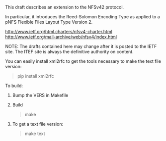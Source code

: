 This draft describes an extension to the NFSv42 protocol.

In particular, it introduces the Reed-Solomon Encoding Type
as applied to a pNFS Flexible Files Layout Type Version 2.

http://www.ietf.org/html.charters/nfsv4-charter.html
http://www.ietf.org/mail-archive/web/nfsv4/index.html

NOTE: The drafts contained here may change after it is
posted to the IETF site. The ITEF site is always the
definitive authority on content.

You can easily install xml2rfc to get the tools
necessary to make the text file version:

   > pip install xml2rfc

To build:

1. Bump the VERS in Makefile

2. Build

   > make

3) To get a text file version:

   > make text
